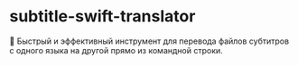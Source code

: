 # subtitle-swift-translator
🚀 Быстрый и эффективный инструмент для перевода файлов субтитров с одного языка на другой прямо из командной строки.
